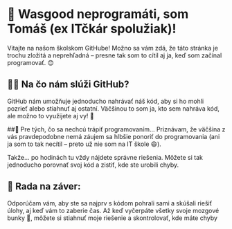 # 👋 Wasgood neprogramáti, som Tomáš (ex ITčkár spolužiak)!
Vitajte na našom školskom GitHube! Možno sa vám zdá, že táto stránka je trochu zložitá a neprehľadná – presne tak som to cítil aj ja, keď som začínal programovať. 😊

## 🧑‍💻 Na čo nám slúži GitHub?
GitHub nám umožňuje jednoducho nahrávať náš kód, aby si ho mohli pozrieť alebo stiahnuť aj ostatní. Väčšinou to som ja, kto sem nahráva kód, ale možno to využijete aj vy! 🙌

##📌 Pre tých, čo sa nechcú trápiť programovaním...
Priznávam, že väčšina z vás pravdepodobne nemá záujem sa hlbšie ponoriť do programovania (ani ja som to tak necítil – preto už nie som na IT škole 😄).

Takže... po hodinách tu vždy nájdete správne riešenia. Môžete si tak jednoducho porovnať svoj kód a zistiť, kde ste urobili chyby.

## 🤔 Rada na záver:
Odporúčam vám, aby ste sa najprv s kódom pohrali sami a skúšali riešiť úlohy, aj keď vám to zaberie čas. Až keď vyčerpáte všetky svoje mozgové bunky 🧠, môžete si stiahnuť moje riešenie a skontrolovať, kde máte chyby
